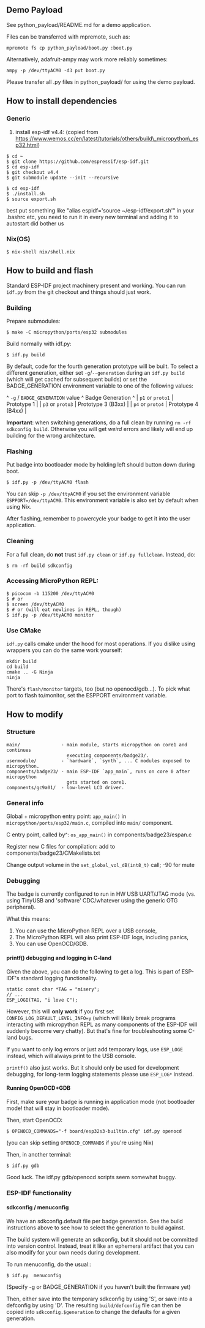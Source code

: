 ## Demo Payload

See python_payload/README.md for a demo application.

Files can be transferred with mpremote, such as:

```
mpremote fs cp python_payload/boot.py :boot.py
```

Alternatively, adafruit-ampy may work more reliably sometimes:

```
ampy -p /dev/ttyACM0 -d3 put boot.py
```

Please transfer all .py files in python_payload/ for using the demo payload.

## How to install dependencies

### Generic

1. install esp-idf v4.4:
(copied from https://www.wemos.cc/en/latest/tutorials/others/build\_micropython\_esp32.html)
```
$ cd ~
$ git clone https://github.com/espressif/esp-idf.git
$ cd esp-idf
$ git checkout v4.4
$ git submodule update --init --recursive

$ cd esp-idf
$ ./install.sh
$ source export.sh
```
best put something like "alias espidf='source ~/esp-idf/export.sh'" in your .bashrc etc,
you need to run it in every new terminal and adding it to autostart did bother us

### Nix(OS)

```
$ nix-shell nix/shell.nix
```

## How to build and flash

Standard ESP-IDF project machinery present and working. You can run `idf.py` from the git checkout and things should just work.

### Building

Prepare submodules:

```
$ make -C micropython/ports/esp32 submodules
```

Build normally with idf.py:

```
$ idf.py build
```

By default, code for the fourth generation prototype will be built. To select a different generation, either set `-g`/`--generation` during an `idf.py build` (which will get cached for subsequent builds) or set the BADGE_GENERATION environment variable to one of the following values:

^ `-g` / `BADGE_GENERATION` value ^ Badge Generation                   ^ 
| `p1` or `proto1`                | Prototype 1                        |
| `p3` or `proto3`                | Prototype 3 (B3xx)                 |
| `p4` or `proto4`                | Prototype 4 (B4xx)                 |

**Important**: when switching generations, do a full clean by running `rm -rf sdkconfig build`. Otherwise you will get _weird_ errors and likely will end up building for the wrong architecture.

### Flashing

Put badge into bootloader mode by holding left should button down during boot.

```
$ idf.py -p /dev/ttyACM0 flash
```

You can skip `-p /dev/ttyACM0` if you set the environment variable `ESPPORT=/dev/ttyACM0`. This environment variable is also set by default when using Nix.

After flashing, remember to powercycle your badge to get it into the user application.


### Cleaning

For a full clean, do **not** trust `idf.py clean` or `idf.py fullclean`. Instead, do:

```
$ rm -rf build sdkconfig
```

### Accessing MicroPython REPL:

```
$ picocom -b 115200 /dev/ttyACM0
$ # or
$ screen /dev/ttyACM0
$ # or (will eat newlines in REPL, though)
$ idf.py -p /dev/ttyACM0 monitor
```

### Use CMake

`idf.py` calls cmake under the hood for most operations. If you dislike using wrappers you can do the same work yourself:

```
mkdir build
cd build
cmake .. -G Ninja
ninja
```

There's `flash/monitor` targets, too (but no openocd/gdb...). To pick what port to flash to/monitor, set the ESPPORT environment variable.

## How to modify

### Structure

```
main/               - main module, starts micropython on core1 and continues
                      executing components/badge23/.
usermodule/         - `hardware`, `synth`, ... C modules exposed to micropython.
components/badge23/ - main ESP-IDF `app_main`, runs on core 0 after micropython
                      gets started on core1.
components/gc9a01/  - low-level LCD driver.
```

### General info

Global + micropython entry point: `app_main()` in `micropython/ports/esp32/main.c`, compiled into `main/` component.

C entry point, called by^: `os_app_main()` in components/badge23/espan.c

Register new C files for compilation: add to components/badge23/CMakelists.txt

Change output volume in the `set_global_vol_dB(int8_t)` call; -90 for mute

### Debugging

The badge is currently configured to run in HW USB UART/JTAG mode (vs. using TinyUSB and 'software' CDC/whatever using the generic OTG peripheral).

What this means:

1. You can use the MicroPython REPL over a USB console,
2. The MicroPython REPL will also print ESP-IDF logs, including panics,
3. You can use OpenOCD/GDB.

#### printf() debugging and logging in C-land

Given the above, you can do the following to get a log. This is part of ESP-IDF's standard logging functionality.

```
static const char *TAG = "misery";
// ...
ESP_LOGI(TAG, "i love C");
```

However, this will **only work** if you first set `CONFIG_LOG_DEFAULT_LEVEL_INFO=y` (which will likely break programs interacting with micropython REPL as many components of the ESP-IDF will suddenly become very chatty). But that's fine for troubleshooting some C-land bugs.

If you want to only log errors or just add temporary logs, use `ESP_LOGE` instead, which will always print to the USB console.

`printf()` also just works. But it should only be used for development debugging, for long-term logging statements please use `ESP_LOG*` instead.

#### Running OpenOCD+GDB

First, make sure your badge is running in application mode (not bootloader mode! that will stay in bootloader mode).

Then, start OpenOCD:

```
$ OPENOCD_COMMANDS="-f board/esp32s3-builtin.cfg" idf.py openocd
```

(you can skip setting `OPENOCD_COMMANDS` if you're using Nix)

Then, in another terminal:

```
$ idf.py gdb
```

Good luck. The idf.py gdb/openocd scripts seem somewhat buggy.

### ESP-IDF functionality

#### sdkconfig / menuconfig

We have an sdkconfig.default file per badge generation. See the build
instructions above to see how to select the generation to build against.

The build system will generate an sdkconfig, but it should not be committed into
version control. Instead, treat it like an ephemeral artifact that you can also
modify for your own needs during development.

To run menuconfig, do the usual::

```
$ idf.py  menuconfig
```

(Specify -g or BADGE_GENERATION if you haven't built the firmware yet)

Then, either save into the temporary sdkconfig by using 'S', or save into a
defconfig by using 'D'. The resulting `build/defconfig` file can then be copied
into `sdkconfig.$generation` to change the defaults for a given generation.
